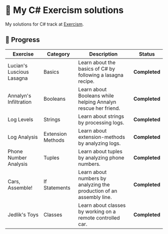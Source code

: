# 🎯 My C# Exercism solutions

My solutions for C# track at [Exercism](https://exercism.org/profiles/Smilari).

## 📖 Progress

| Exercise                  | Category                | Description                                                          | Status          |
| ------------------------- | ----------------------- | -------------------------------------------------------------------- | --------------- |
| Lucian's Luscious Lasagna | Basics                  | Learn about the basics of C# by following a lasagna recipe.          | **Completed**   |
| Annalyn's Infiltration    | Booleans                | Learn about Booleans while helping Annalyn rescue her friend.        | **Completed**   |
| Log Levels                | Strings                 | Learn about strings by processing logs.                              | **Completed**   |
| Log Analysis              | Extension Methods       | Learn about extension-methods by analyzing logs.                     | **Completed**   |
| Phone Number Analysis     | Tuples                  | Learn about tuples by analyzing phone numbers.                       | **Completed**   |
| Cars, Assemble!           | If Statements           | Learn about numbers by analyzing the production of an assembly line. | **Completed**   |
| Jedlik's Toys             | Classes		      | Learn about classes by working on a remote controlled car.           | **Completed**   |
